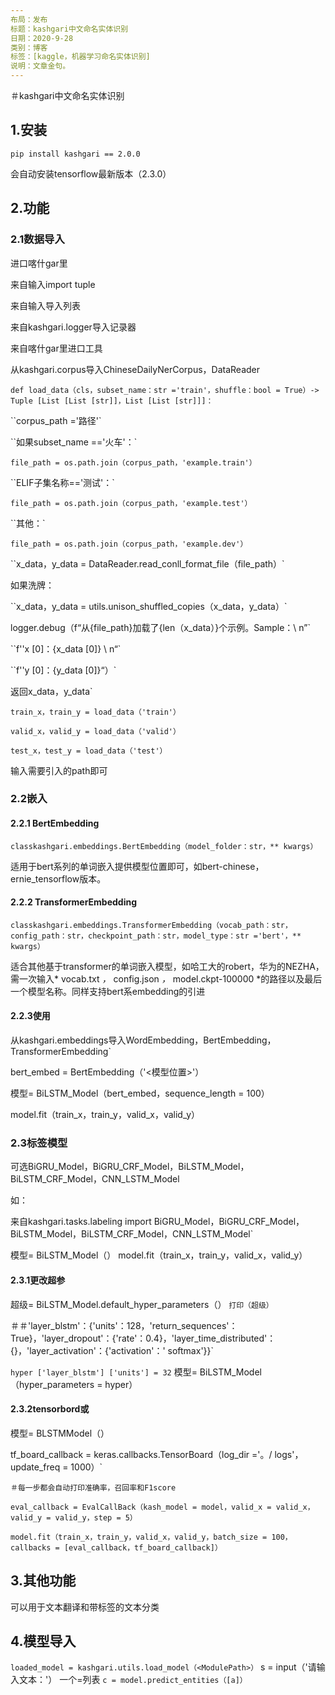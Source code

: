 ```yaml
---
布局：发布
标题：kashgari中文命名实体识别   
日期：2020-9-28 
类别：博客
标签：[kaggle，机器学习命名实体识别]
说明：文章金句。
---
```


＃kashgari中文命名实体识别

## 1.安装

`pip install kashgari == 2.0.0`

会自动安装tensorflow最新版本（2.3.0）

## 2.功能

### 2.1数据导入

进口喀什gar里

来自输入import tuple

来自输入导入列表

来自kashgari.logger导入记录器

来自喀什gar里进口工具

从kashgari.corpus导入ChineseDailyNerCorpus，DataReader

`def load_data（cls，subset_name：str ='train'，shuffle：bool = True）-> Tuple [List [List [str]]，List [List [str]]]：`

``corpus_path ='路径'`

``如果subset_name =='火车'：`

`file_path = os.path.join（corpus_path，'example.train'）`

``ELIF子集名称=='测试'：`

`file_path = os.path.join（corpus_path，'example.test'）`

``其他：`

`file_path = os.path.join（corpus_path，'example.dev'）`

``x_data，y_data = DataReader.read_conll_format_file（file_path）`

如果洗牌：

``x_data，y_data = utils.unison_shuffled_copies（x_data，y_data）`

logger.debug（f“从{file_path}加载了{len（x_data）}个示例。Sample：\ n”`

``f''x [0]：{x_data [0]} \ n“`

``f''y [0]：{y_data [0]}“）`

返回x_data，y_data`

`train_x，train_y = load_data（'train'）`

`valid_x，valid_y = load_data（'valid'）`

`test_x，test_y = load_data（'test'）`

输入需要引入的path即可



### 2.2嵌入

#### 2.2.1 BertEmbedding

`classkashgari.embeddings.BertEmbedding（model_folder：str，** kwargs）`

适用于bert系列的单词嵌入提供模型位置即可，如bert-chinese，ernie_tensorflow版本。

#### 2.2.2 TransformerEmbedding

`classkashgari.embeddings.TransformerEmbedding（vocab_path：str，config_path：str，checkpoint_path：str，model_type：str ='bert'，** kwargs）`

适合其他基于transformer的单词嵌入模型，如哈工大的robert，华为的NEZHA，需一次输入* vocab.txt *，* config.json *，* model.ckpt-100000 *的路径以及最后一个模型名称。同样支持bert系embedding的引进

#### 2.2.3使用

从kashgari.embeddings导入WordEmbedding，BertEmbedding，TransformerEmbedding`

bert_embed = BertEmbedding（'<模型位置>'）

模型= BiLSTM_Model（bert_embed，sequence_length = 100）

model.fit（train_x，train_y，valid_x，valid_y）

### 2.3标签模型

可选BiGRU_Model，BiGRU_CRF_Model，BiLSTM_Model，BiLSTM_CRF_Model，CNN_LSTM_Model

如：

来自kashgari.tasks.labeling import BiGRU_Model，BiGRU_CRF_Model，BiLSTM_Model，BiLSTM_CRF_Model，CNN_LSTM_Model`

模型= BiLSTM_Model（）
model.fit（train_x，train_y，valid_x，valid_y）

#### 2.3.1更改超参

超级= BiLSTM_Model.default_hyper_parameters（）
`打印（超级）`

＃＃'layer_blstm'：{'units'：128，'return_sequences'：True}，'layer_dropout'：{'rate'：0.4}，'layer_time_distributed'：{}，'layer_activation'：{'activation'：' softmax'}}`

`hyper ['layer_blstm'] ['units'] = 32`
模型= BiLSTM_Model（hyper_parameters = hyper）

#### 2.3.2tensorbord或

模型= BLSTMModel（）

tf_board_callback = keras.callbacks.TensorBoard（log_dir ='。/ logs'，update_freq = 1000）`

`＃每一步都会自动打印准确率，召回率和F1score`

`eval_callback = EvalCallBack（kash_model = model，valid_x = valid_x，valid_y = valid_y，step = 5）`

`model.fit（train_x，train_y，valid_x，valid_y，batch_size = 100，callbacks = [eval_callback，tf_board_callback]）`

## 3.其他功能

可以用于文本翻译和带标签的文本分类

## 4.模型导入
`loaded_model = kashgari.utils.load_model（<ModulePath>）`
s = input（'请输入文本：'）
一个=列表
`c = model.predict_entities（[a]）`